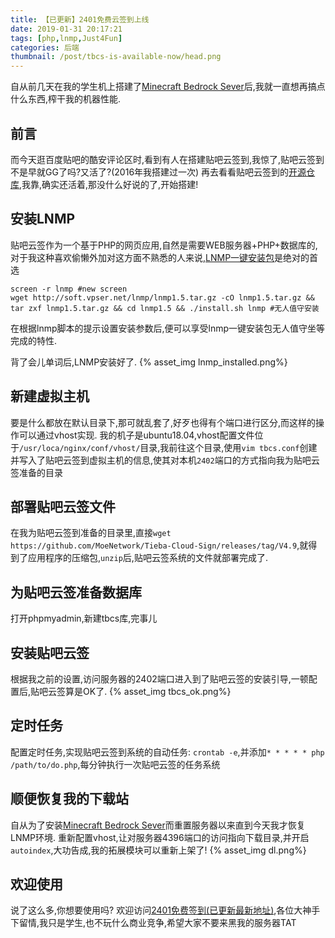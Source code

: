 ```yaml
---
title: 【已更新】2401免费云签到上线
date: 2019-01-31 20:17:21
tags: [php,lnmp,Just4Fun]
categories: 后端
thumbnail: /post/tbcs-is-available-now/head.png
---
```

自从前几天在我的学生机上搭建了[Minecraft Bedrock Sever](https://minecraft.net/en-us/download/server/bedrock/)后,我就一直想再搞点什么东西,榨干我的机器性能.
<!-- more -->
## 前言
而今天逛百度贴吧的酷安评论区时,看到有人在搭建贴吧云签到,我惊了,贴吧云签到不是早就GG了吗?又活了?(2016年我搭建过一次)
再去看看贴吧云签到的[开源仓库](https://github.com/MoeNetwork/Tieba-Cloud-Sign),我靠,确实还活着,那没什么好说的了,开始搭建!

## 安装LNMP
贴吧云签作为一个基于PHP的网页应用,自然是需要WEB服务器+PHP+数据库的,对于我这种喜欢偷懒外加对这方面不熟悉的人来说,[LNMP一键安装包](https://lnmp.org/)是绝对的首选
```
screen -r lnmp #new screen
wget http://soft.vpser.net/lnmp/lnmp1.5.tar.gz -cO lnmp1.5.tar.gz && tar zxf lnmp1.5.tar.gz && cd lnmp1.5 && ./install.sh lnmp #无人值守安装
```
在根据lnmp脚本的提示设置安装参数后,便可以享受lnmp一键安装包无人值守坐等完成的特性.

背了会儿单词后,LNMP安装好了.
{% asset_img lnmp_installed.png%}
## 新建虚拟主机
要是什么都放在默认目录下,那可就乱套了,好歹也得有个端口进行区分,而这样的操作可以通过vhost实现.
我的机子是ubuntu18.04,vhost配置文件位于`/usr/loca/nginx/conf/vhost/`目录,我前往这个目录,使用`vim tbcs.conf`创建并写入了贴吧云签到虚拟主机的信息,使其对本机`2402`端口的方式指向我为贴吧云签准备的目录

## 部署贴吧云签文件
在我为贴吧云签到准备的目录里,直接`wget https://github.com/MoeNetwork/Tieba-Cloud-Sign/releases/tag/V4.9`,就得到了应用程序的压缩包,`unzip`后,贴吧云签系统的文件就部署完成了.

## 为贴吧云签准备数据库
打开phpmyadmin,新建tbcs库,完事儿

## 安装贴吧云签
根据我之前的设置,访问服务器的2402端口进入到了贴吧云签的安装引导,一顿配置后,贴吧云签算是OK了.
{% asset_img tbcs_ok.png%}

## 定时任务
配置定时任务,实现贴吧云签到系统的自动任务:
`crontab -e`,并添加`* * * * * php /path/to/do.php`,每分钟执行一次贴吧云签的任务系统

## 顺便恢复我的下载站
自从为了安装[Minecraft Bedrock Sever](https://minecraft.net/en-us/download/server/bedrock/)而重置服务器以来直到今天我才恢复LNMP环境.
重新配置vhost,让对服务器4396端口的访问指向下载目录,并开启`autoindex`,大功告成,我的拓展模块可以重新上架了!
{% asset_img dl.png%}

## 欢迎使用
说了这么多,你想要使用吗?
欢迎访问[2401免费签到(已更新最新地址)](http://tb.zsh2401.top),各位大神手下留情,我只是学生,也不玩什么商业竞争,希望大家不要来黑我的服务器TAT